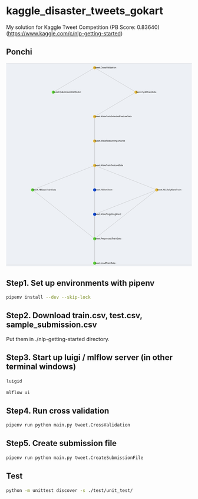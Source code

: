 # kaggle_disaster_tweets_gokart

My solution for Kaggle Tweet Competition (PB Score: 0.83640) (https://www.kaggle.com/c/nlp-getting-started)

## Ponchi

![Alt text](img/ponchi.png?raw=true "Ponchi")

## Step1. Set up environments with pipenv

```bash
pipenv install --dev --skip-lock
```

## Step2. Download train.csv, test.csv, sample_submission.csv

Put them in ./nlp-getting-started directory.

## Step3. Start up luigi / mlflow server (in other terminal windows)

```bash
luigid
```

```bash
mlflow ui
```

## Step4. Run cross validation

```bash
pipenv run python main.py tweet.CrossValidation
```

## Step5. Create submission file

```bash
pipenv run python main.py tweet.CreateSubmissionFile
```

## Test

```bash
python -m unittest discover -s ./test/unit_test/
```
